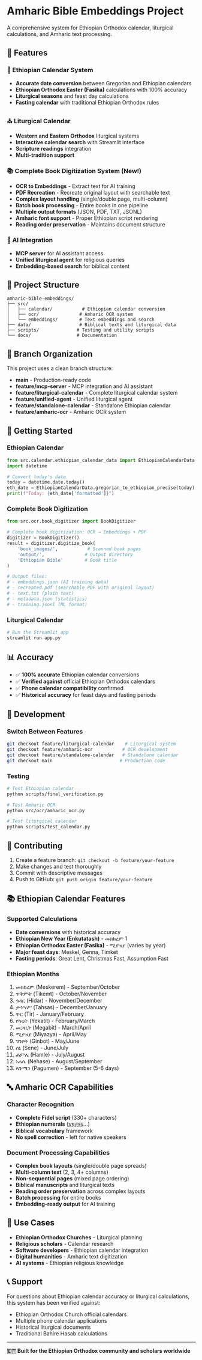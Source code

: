 # Amharic Bible Embeddings Project

A comprehensive system for Ethiopian Orthodox calendar, liturgical calculations, and Amharic text processing.

## 🌟 Features

### 📅 Ethiopian Calendar System
- **Accurate date conversion** between Gregorian and Ethiopian calendars
- **Ethiopian Orthodox Easter (Fasika)** calculations with 100% accuracy
- **Liturgical seasons** and feast day calculations
- **Fasting calendar** with traditional Ethiopian Orthodox rules

### ⛪ Liturgical Calendar
- **Western and Eastern Orthodox** liturgical systems
- **Interactive calendar search** with Streamlit interface
- **Scripture readings** integration
- **Multi-tradition support**

### 📚 Complete Book Digitization System (New!)
- **OCR to Embeddings** - Extract text for AI training
- **PDF Recreation** - Recreate original layout with searchable text
- **Complex layout handling** (single/double page, multi-column)
- **Batch book processing** - Entire books in one pipeline
- **Multiple output formats** (JSON, PDF, TXT, JSONL)
- **Amharic font support** - Proper Ethiopian script rendering
- **Reading order preservation** - Maintains document structure

### 🤖 AI Integration
- **MCP server** for AI assistant access
- **Unified liturgical agent** for religious queries
- **Embedding-based search** for biblical content

## 📁 Project Structure

```
amharic-bible-embeddings/
├── src/
│   ├── calendar/           # Ethiopian calendar conversion
│   ├── ocr/               # Amharic OCR system
│   └── embeddings/        # Text embeddings and search
├── data/                  # Biblical texts and liturgical data
├── scripts/              # Testing and utility scripts
└── docs/                 # Documentation
```

## 🌿 Branch Organization

This project uses a clean branch structure:

- **main** - Production-ready code
- **feature/mcp-server** - MCP integration and AI assistant
- **feature/liturgical-calendar** - Complete liturgical calendar system  
- **feature/unified-agent** - Unified liturgical agent
- **feature/standalone-calendar** - Standalone Ethiopian calendar
- **feature/amharic-ocr** - Amharic OCR system

## 🚀 Getting Started

### Ethiopian Calendar
```python
from src.calendar.ethiopian_calendar_data import EthiopianCalendarData
import datetime

# Convert today's date
today = datetime.date.today()
eth_date = EthiopianCalendarData.gregorian_to_ethiopian_precise(today)
print(f"Today: {eth_date['formatted']}")
```

### Complete Book Digitization
```python
from src.ocr.book_digitizer import BookDigitizer

# Complete book digitization: OCR → Embeddings + PDF
digitizer = BookDigitizer()
result = digitizer.digitize_book(
    'book_images/',           # Scanned book pages
    'output/',               # Output directory  
    'Ethiopian Bible'        # Book title
)

# Output files:
# - embeddings.json (AI training data)
# - recreated.pdf (searchable PDF with original layout)
# - text.txt (plain text)
# - metadata.json (statistics)
# - training.jsonl (ML format)
```

### Liturgical Calendar
```bash
# Run the Streamlit app
streamlit run app.py
```

## 📊 Accuracy

- ✅ **100% accurate** Ethiopian calendar conversions
- ✅ **Verified against** official Ethiopian Orthodox calendars
- ✅ **Phone calendar compatibility** confirmed
- ✅ **Historical accuracy** for feast days and fasting periods

## 🔧 Development

### Switch Between Features
```bash
git checkout feature/liturgical-calendar    # Liturgical system
git checkout feature/amharic-ocr           # OCR development
git checkout feature/standalone-calendar   # Standalone calendar
git checkout main                         # Production code
```

### Testing
```bash
# Test Ethiopian calendar
python scripts/final_verification.py

# Test Amharic OCR
python src/ocr/amharic_ocr.py

# Test liturgical calendar
python scripts/test_calendar.py
```

## 🤝 Contributing

1. Create a feature branch: `git checkout -b feature/your-feature`
2. Make changes and test thoroughly
3. Commit with descriptive messages
4. Push to GitHub: `git push origin feature/your-feature`

## 📚 Ethiopian Calendar Features

### Supported Calculations
- **Date conversions** with historical accuracy
- **Ethiopian New Year (Enkutatash)** - መስከረም 1
- **Ethiopian Orthodox Easter (Fasika)** - ሚያዝያ (varies by year)
- **Major feast days**: Meskel, Genna, Timket
- **Fasting periods**: Great Lent, Christmas Fast, Assumption Fast

### Ethiopian Months
1. መስከረም (Meskerem) - September/October
2. ጥቅምት (Tikemt) - October/November  
3. ኅዳር (Hidar) - November/December
4. ታኅሣሥ (Tahsas) - December/January
5. ጥር (Tir) - January/February
6. የካቲት (Yekatit) - February/March
7. መጋቢት (Megabit) - March/April
8. ሚያዝያ (Miyazya) - April/May
9. ግንቦት (Ginbot) - May/June
10. ሰኔ (Sene) - June/July
11. ሐምሌ (Hamle) - July/August
12. ነሐሴ (Nehase) - August/September
13. ጳጉሜን (Pagumen) - September (5-6 days)

## 🔤 Amharic OCR Capabilities

### Character Recognition
- **Complete Fidel script** (330+ characters)
- **Ethiopian numerals** (፩፪፫፬፭...)
- **Biblical vocabulary** framework  
- **No spell correction** - left for native speakers

### Document Processing Capabilities
- **Complex book layouts** (single/double page spreads)
- **Multi-column text** (2, 3, 4+ columns)
- **Non-sequential pages** (mixed page ordering)
- **Biblical manuscripts** and liturgical texts
- **Reading order preservation** across complex layouts
- **Batch processing** for entire books
- **Embedding-ready output** for AI training

## 🎯 Use Cases

- **Ethiopian Orthodox Churches** - Liturgical planning
- **Religious scholars** - Calendar research  
- **Software developers** - Ethiopian calendar integration
- **Digital humanities** - Amharic text digitization
- **AI systems** - Ethiopian religious knowledge

## 📞 Support

For questions about Ethiopian calendar accuracy or liturgical calculations, this system has been verified against:
- Ethiopian Orthodox Church official calendars
- Multiple phone calendar applications
- Historical liturgical documents
- Traditional Bahire Hasab calculations

---

**🇪🇹 Built for the Ethiopian Orthodox community and scholars worldwide**